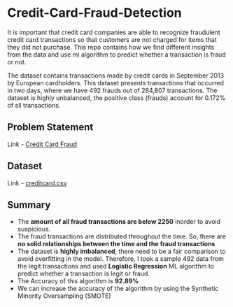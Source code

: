 # Credit-Card-Fraud-Detection

It is important that credit card companies are able to recognize fraudulent credit card transactions so that customers are not charged for items that they did not purchase. This repo contains how we find different insights from the data and use ml algorithm to predict whether a transaction is fraud or not.

The dataset contains transactions made by credit cards in September 2013 by European cardholders.
This dataset presents transactions that occurred in two days, where we have 492 frauds out of 284,807 transactions. The dataset is highly unbalanced, the positive class (frauds) account for 0.172% of all transactions.

## Problem Statement

Link - [Credit Card Fraud](https://www.kaggle.com/datasets/mlg-ulb/creditcardfraud)

## Dataset

Link - [creditcard.csv](https://www.kaggle.com/code/emadanas/credit-card-fraud-detection-using-machine-learning/input)

## Summary

- The **amount of all fraud transactions are below 2250** inorder to avoid suspicious.
- The fraud transactions are distributed throughout the time. So, there are **no solid relationships between the time and the fraud transactions**
- The dataset is **highly imbalanced**, there need to be a fair comparison to avoid overfitting in the model. Therefore, I took a sample 492 data from the legit transactions and used **Logistic Regression** ML algorithm to predict whether a transaction is legit or fraud.
- The Accuracy of this algorithm is **92.89%**
- We can increase the accuracy of the algorithm by using the Synthetic Minority Oversampling (SMOTE)
